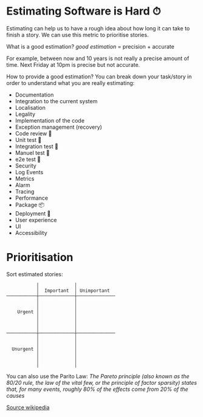 # Estimating Software is Hard ⏱

Estimating can help us to have a rough idea about how long it can take to finish
a story. We can use this metric to prioritise stories.

What is a good estimation?
_good estimation_ = precision + accurate

For example, between now and 10 years is not really a precise amount of time.
Next Friday at 10pm is precise but not accurate.

How to provide a good estimation?
You can break down your task/story in order to understand what you are really
estimating:

- Documentation
- Integration to the current system
- Localisation
- Legality
- Implementation of the code
- Exception management (recovery)
- Code review 🐛
- Unit test 🐛
- Integration test 🐛
- Manuel test 🐛
- e2e test 🐛
- Security
- Log Events
- Metrics
- Alarm
- Tracing
- Performance
- Package 📦
- Deployment 🚀
- User experience
- UI
- Accessibility

# Prioritisation

Sort estimated stories:

```
           │             │              
           │  Important  │ Unimportant  
───────────┼─────────────┼──────────────
           │             │              
           │             │              
    Urgent │             │              
           │             │              
           │             │              
           │             │              
───────────┼─────────────┼──────────────
           │             │              
           │             │              
  Unurgent │             │              
           │             │              
           │             │              
           │             │              
```

You can also use the Parito Law:
_The Pareto principle (also known as the 80/20 rule, the law of the vital few,
or the principle of factor sparsity) states that, for many events, roughly 80%
of the effects come from 20% of the causes_

[Source wikipedia](https://en.wikipedia.org/wiki/Pareto_principle)
